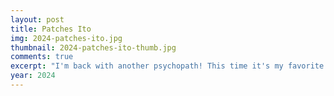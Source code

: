 ```yaml
---
layout: post
title: Patches Ito
img: 2024-patches-ito.jpg
thumbnail: 2024-patches-ito-thumb.jpg
comments: true
excerpt: "I'm back with another psychopath! This time it's my favorite dog Patches Ito from the visual novel series Purrfect Apawcalypse. I played it over New Year's break because I got the trilogy cheap on Steam. I didn't think I'd like this guy, but he's basically a stereotypical edgelord stalker INTJ, and how could I not love that? You know I'm a simpering fool for those sorts of characters. I think it triggers that I CAN FIX THEM instinct. I drew most of this while listening to <a href='https://www.youtube.com/watch?v=5nGo_QZKbOA' target='_blank'>Monuments by Smashing Pumpkins</a>. I find the line 'Lover, you're strange' to be particularly fitting. I don't want to spoil the story too much, though. <a href='https://store.steampowered.com/bundle/23074/Purrfect_Apawcalypse_The_Clawmplete_Series/' target='_blank'>Check it out</a>." 
year: 2024
---
```

